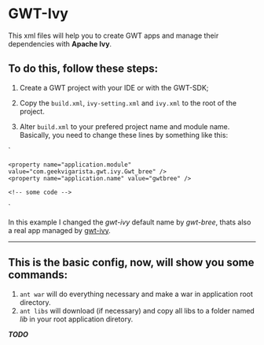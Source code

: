 # GWT-Ivy

This xml files will help you to create GWT apps and manage their dependencies with **Apache Ivy**.

## To do this, follow these steps:

1. Create a GWT project with your IDE or with the GWT-SDK;

2. Copy the `build.xml`, `ivy-setting.xml` and `ivy.xml` to the root of the project.

3. Alter `build.xml` to your prefered project name and module name. Basically, you need to change these lines by something like this:

`
<project name="gwt-bree" xmlns:ivy="antlib:org.apache.ivy.ant" default="build" basedir=".">
    <!-- some code -->

    <property name="application.module" value="com.geekvigarista.gwt.ivy.Gwt_bree" />
    <property name="application.name" value="gwtbree" />

    <!-- some code -->
</project>
`

In this example I changed the *gwt-ivy* default name by *gwt-bree*, thats also a real app managed by [gwt-ivy](https://github.com/caarlos0/gwt-bree).

-----------------

## This is the basic config, now, will show you some commands:

1. `ant war` will do everything necessary and make a war in application root directory.
2. `ant libs` will download (if necessary) and copy all libs to a folder named *lib* in your root application diretory.

***TODO***


